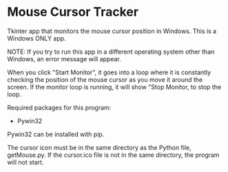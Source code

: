 # Mouse Cursor Tracker
Tkinter app that monitors the mouse cursor position in Windows. This is a Windows ONLY app.

NOTE: If you try to run this app in a different operating system other than Windows, an error message will appear.

When you click "Start Monitor", it goes into a loop where it is constantly checking the position of the mouse cursor as you move it around the screen. If the monitor loop is running, it will show "Stop Monitor, to stop the loop.

Required packages for this program:
  - Pywin32
  
  Pywin32 can be installed with pip.
  
  The cursor icon must be in the same directory as the Python file, getMouse.py. If the cursor.ico file is not in the same directory, the program will not start.
